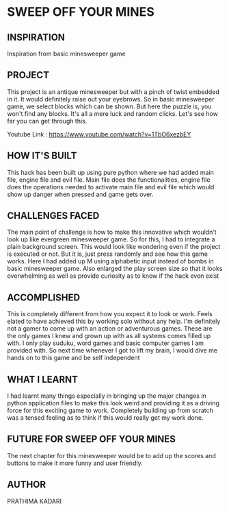 # SWEEP OFF YOUR MINES

## INSPIRATION

Inspiration from basic minesweeper game 

## PROJECT

This project is an antique minesweeper but with a pinch of twist embedded in it. It would definitely raise out your eyebrows. So in basic minesweeper game, we select blocks which can be shown. But here the puzzle is, you won't find any blocks. It's all a mere luck and random clicks. Let's see how far you can get through this.

Youtube Link : https://www.youtube.com/watch?v=1TbO6xezbEY

## HOW IT'S BUILT

This hack has been built up using pure python where we had added main file, engine file and evil file. Main file does the functionalities, engine file does the operations needed to activate main file and evil file which would show up danger when pressed and game gets over.

## CHALLENGES FACED

The main point of challenge is how to make this innovative which wouldn't look up like evergreen minesweeper game. So for this, I had to integrate a plain background screen. This would look like wondering even if the project is executed or not. But it is, just press randomly and see how this game works. Here I had added up M using alphabetic input instead of bombs in basic minesweeper game. Also enlarged the play screen size so that it looks overwhelming as well as provide curiosity as to know if the hack even exist

## ACCOMPLISHED 

This is completely different from how you expect it to look or work. Feels elated to have achieved this by working solo without any help. I'm definitely not a gamer to come up with an action or adventurous games. These are the only games I knew and grown up with as all systems comes filled up with. I only play suduku, word games and basic computer games I am provided with. So next time whenever I got to lift my brain, I would dive me hands on to this game and be self independent

## WHAT I LEARNT

I had learnt many things especially in bringing up the major changes in python application files to make this look weird and providing it as a driving force for this exciting game to work. Completely building up from scratch was a tensed feeling as to think if this would really get my work done.

## FUTURE FOR SWEEP OFF YOUR MINES

The next chapter for this minesweeper would be to add up the scores and buttons to make it more funny and user friendly. 

## AUTHOR

PRATHIMA KADARI
